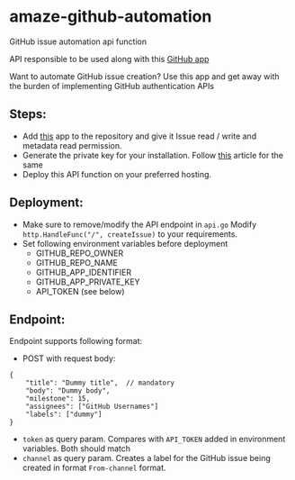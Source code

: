 # amaze-github-automation
GitHub issue automation api function

API responsible to be used along with this [GitHub app](https://github.com/apps/amaze-issue-automation)

Want to automate GitHub issue creation? Use this app and get away with the burden of implementing GitHub authentication APIs

Steps:
---
- Add [this](https://github.com/apps/amaze-issue-automation) app to the repository and give it Issue read / write and metadata read permission.
- Generate the private key for your installation. Follow [this](https://docs.github.com/en/free-pro-team@latest/developers/apps/authenticating-with-github-apps) article for the same
- Deploy this API function on your preferred hosting.

Deployment: 
---
- Make sure to remove/modify the API endpoint in `api.go` Modify `http.HandleFunc("/", createIssue)` to your requirements.
- Set following environment variables before deployment
    - GITHUB_REPO_OWNER
    - GITHUB_REPO_NAME
    - GITHUB_APP_IDENTIFIER
    - GITHUB_APP_PRIVATE_KEY
    - API_TOKEN (see below)

Endpoint:
---
Endpoint supports following format:
- POST with request body:
```
{
    "title": "Dummy title",  // mandatory
    "body": "Dummy body",
    "milestone": 15,
    "assignees": ["GitHub Usernames"]
    "labels": ["dummy"]
}
```
- `token` as  query param. Compares with `API_TOKEN` added in environment variables. Both should match
- `channel` as query param. Creates a label for the GitHub issue being created in format `From-channel` format.